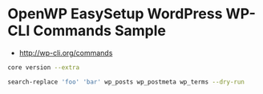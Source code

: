 # OpenWP EasySetup WordPress WP-CLI Commands Sample

- http://wp-cli.org/commands

```sh
core version --extra

search-replace 'foo' 'bar' wp_posts wp_postmeta wp_terms --dry-run
```
